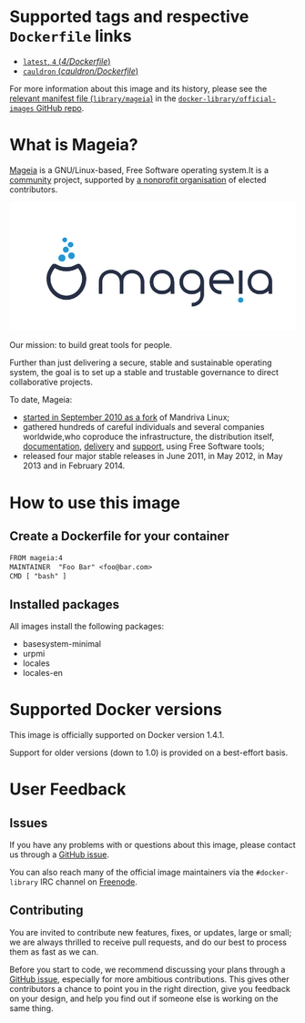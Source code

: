 # Supported tags and respective `Dockerfile` links

- [`latest`, `4` (*4/Dockerfile*)](https://github.com/juanluisbaptiste/docker-brew-mageia/blob/603a75ec98dfd7c26ed85108b309d4e5f39ded91/4/Dockerfile)
- [`cauldron` (*cauldron/Dockerfile*)](https://github.com/juanluisbaptiste/docker-brew-mageia/blob/603a75ec98dfd7c26ed85108b309d4e5f39ded91/cauldron/Dockerfile)

For more information about this image and its history, please see the [relevant
manifest file
(`library/mageia`)](https://github.com/docker-library/official-images/blob/master/library/mageia)
in the [`docker-library/official-images` GitHub
repo](https://github.com/docker-library/official-images).

# What is Mageia?

[Mageia](http://www.mageia.org) is a GNU/Linux-based, Free Software operating
system.It is a [community](https://www.mageia.org/en/community/) project,
supported by [a nonprofit
organisation](https://www.mageia.org/en/about/#mageia.org) of elected
contributors.

![logo](https://raw.githubusercontent.com/docker-library/docs/master/mageia/logo.png)

Our mission: to build great tools for people.

Further than just delivering a secure, stable and sustainable operating system,
the goal is to set up a stable and trustable governance to direct collaborative
projects.

To date, Mageia:

- [started in September 2010 as a
  fork](https://www.mageia.org/en/about/2010-sept-announcement.html) of Mandriva
  Linux;
- gathered hundreds of careful individuals and several companies worldwide,who
  coproduce the infrastructure, the distribution itself,
  [documentation](https://wiki.mageia.org/),
  [delivery](https://www.mageia.org/en/downloads/) and
  [support](https://www.mageia.org/en/support/), using Free Software tools;
- released four major stable releases in June 2011, in May 2012, in May 2013 and
  in February 2014.

# How to use this image

## Create a Dockerfile for your container

    FROM mageia:4
    MAINTAINER  "Foo Bar" <foo@bar.com>
    CMD [ "bash" ]

## Installed packages

All images install the following packages:

* basesystem-minimal
* urpmi
* locales
* locales-en

# Supported Docker versions

This image is officially supported on Docker version 1.4.1.

Support for older versions (down to 1.0) is provided on a best-effort basis.

# User Feedback

## Issues

If you have any problems with or questions about this image, please contact us
 through a [GitHub issue](https://github.com/juanluisbaptiste/docker-brew-mageia/issues).

You can also reach many of the official image maintainers via the
`#docker-library` IRC channel on [Freenode](https://freenode.net).

## Contributing

You are invited to contribute new features, fixes, or updates, large or small;
we are always thrilled to receive pull requests, and do our best to process them
as fast as we can.

Before you start to code, we recommend discussing your plans 
through a [GitHub issue](https://github.com/juanluisbaptiste/docker-brew-mageia/issues), especially for more ambitious
contributions. This gives other contributors a chance to point you in the right
direction, give you feedback on your design, and help you find out if someone
else is working on the same thing.

